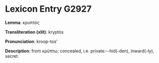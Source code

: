 # Lexicon Entry G2927

**Lemma**: κρυπτός

**Transliteration (xlit)**: kryptós

**Pronunciation**: kroop-tos'

**Description**:
from κρύπτω; concealed, i.e. private:--hid(-den), inward(-ly), secret.
